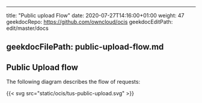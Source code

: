 * * *

title: "Public upload Flow"
date: 2020-07-27T14:16:00+01:00
weight: 47
geekdocRepo: <https://github.com/owncloud/ocis>
geekdocEditPath: edit/master/docs

## geekdocFilePath: public-upload-flow.md

## Public Upload flow

The following diagram describes the flow of requests:

{{&lt; svg src="static/ocis/tus-public-upload.svg" >}}
